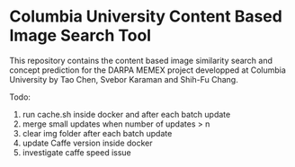 # Columbia University Content Based Image Search Tool

This repository contains the content based image similarity search and concept prediction for the DARPA MEMEX project developped at Columbia University by Tao Chen, Svebor Karaman and Shih-Fu Chang.

Todo:

1. run cache.sh inside docker and after each batch update
2. merge small updates when number of updates > n
3. clear img folder after each batch update
4. update Caffe version inside docker 
5. investigate caffe speed issue
